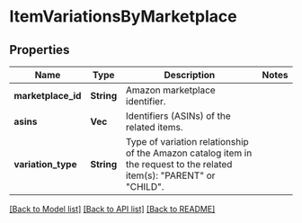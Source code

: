 # ItemVariationsByMarketplace

## Properties

Name | Type | Description | Notes
------------ | ------------- | ------------- | -------------
**marketplace_id** | **String** | Amazon marketplace identifier. | 
**asins** | **Vec<String>** | Identifiers (ASINs) of the related items. | 
**variation_type** | **String** | Type of variation relationship of the Amazon catalog item in the request to the related item(s): \"PARENT\" or \"CHILD\". | 

[[Back to Model list]](../README.md#documentation-for-models) [[Back to API list]](../README.md#documentation-for-api-endpoints) [[Back to README]](../README.md)


